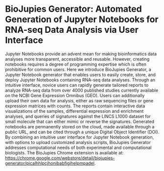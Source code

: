 # BioJupies Generator: Automated Generation of Jupyter Notebooks for RNA-seq Data Analysis via User Interface
Jupyter Notebooks provide an advent mean for making bioinformatics data analyses more transparent, accessible and reusable. However, creating notebooks requires a degree of programming expertise which is often prohibitive for common users. Here we introduce BioJupies Generator, a Jupyter Notebook generator that enables users to easily create, store, and deploy Jupyter Notebooks containing RNA-seq data analyses. Through an intuitive interface, novice users can rapidly generate tailored reports to analyze RNA-seq data from over 4000 published studies currently available on the NCBI Gene Expression Omnibus (GEO). Users can additionally upload their own data for analysis, either as raw sequencing files or gene expression matrices with counts. The reports contain interactive data visualizations of the samples, differential expression and enrichment analyses, and queries of signatures against the LINCS L1000 dataset for small molecule that can either mimic or reverse the signatures. Generated notebooks are permanently stored on the cloud, made available through a public URL, and can be cited through a unique Digital Object Identifier (DOI). By combining an intuitive user interface for Jupyter Notebook generation, with options to upload customized analysis scripts, BioJupies Generator addresses computational needs of both experimental and computational biologists. The BioJupies Chrome extension is available at: https://chrome.google.com/webstore/detail/biojupies-generator/picalhhlpcjhonibabfigihelpmpadel.
